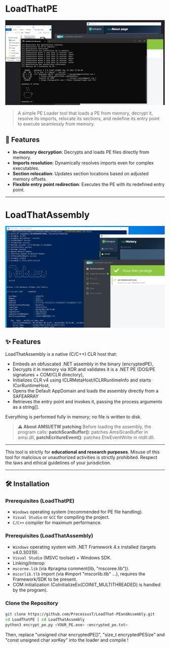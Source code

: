# LoadThatPE

![LoadThatPE](.assets/loadthatpe_demo.png)

> A simple PE Loader tool that loads a PE from memory, decrypt it, resolve its imports, relocate its sections, and redefine its entry point to execute seamlessly from memory.

## 🚀 Features

- **In-memory decryption**: Decrypts and loads PE files directly from memory.
- **Imports resolution**: Dynamically resolves imports even for complex executables.
- **Section relocation**: Updates section locations based on adjusted memory offsets.
- **Flexible entry point redirection**: Executes the PE with its redefined entry point.

---

# LoadThatAssembly

![LoadThatAssembly](.assets/loadthatassembly_demo.png)

## ✨ Features

LoadThatAssembly is a native (C/C++) CLR host that:

- Embeds an obfuscated .NET assembly in the binary (encryptedPE),
- Decrypts it in memory via XOR and validates it is a .NET PE (DOS/PE signatures + COM/CLR directory),
- Initializes CLR v4 using ICLRMetaHost/ICLRRuntimeInfo and starts ICorRuntimeHost,
- Opens the Default AppDomain and loads the assembly directly from a SAFEARRAY
- Retrieves the entry point and invokes it, passing the process arguments as a string[].

Everything is performed fully in memory; no file is written to disk.

> **⚠️ About AMSI/ETW patching**
Before loading the assembly, the program calls:
**patchScanBuffer()**: patches AmsiScanBuffer in amsi.dll,
**patchEcritureEvent()**: patches EtwEventWrite in ntdll.dll.

---

This tool is strictly for **educational and research purposes**. Misuse of this tool for malicious or unauthorized activities is strictly prohibited. Respect the laws and ethical guidelines of your jurisdiction.

---

## 🛠️ Installation

### Prerequisites (LoadThatPE)

- `Windows` operating system (recommended for PE file handling).
- `Visual Studio` or `GCC` for compiling the project.
- `C/C++` compiler for maximum performance.

### Prerequisites (LoadThatAssembly)

- `Windows` operating system with .NET Framework 4.x installed (targets v4.0.30319).
- `Visual Studio` (MSVC toolset) + Windows SDK.
- Linking/Interop:
- `mscoree.lib` (via #pragma comment(lib, "mscoree.lib")).
- `mscorlib.tlb` import (via #import "mscorlib.tlb" …), requires the Framework/SDK to be present.
- COM initialization (CoInitializeEx(COINIT_MULTITHREADED) is handled by the program).


### Clone the Repository

```bash
git clone https://github.com/ProcessusT/LoadThat-PEandAssembly.git
cd LoadThatPE | cd LoadThatAssembly
python3 encrypt_pe.py <YOUR_PE.exe> <encrypted_pe.txt>
```
Then, replace "unsigned char encryptedPE[]", "size_t encryptedPESize" and "const unsigned char xorKey" into the loader and compile !
